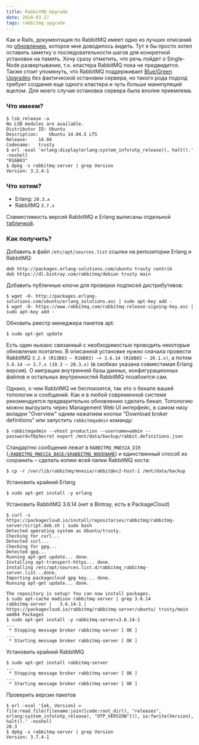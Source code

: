 ```yaml
---
title: RabbitMQ Upgrade
date: 2018-03-27
tags: rabbitmq upgrade
---
```


Как и Rails, документация по RabbitMQ имеет одно из лучших описаний по [обновлению](https://www.rabbitmq.com/upgrade.html), которое мне доводилось видеть. Тут я бы просто хотел оставить заметку о последовательности шагов для конкретной установки на память. Хочу сразу отметить, что речь пойдет о Single-Node развертывании, т.к. кластера RabbitMQ пока не предвидится. Также стоит упомянуть, что RabbitMQ поддерживает [Blue/Green Upgrades](https://www.rabbitmq.com/blue-green-upgrade.html) без фактической остановки сервера, но такого рода подход требует создания еще одного кластера и чуть больше манипуляций вцелом. Для моего случая остановка сервера была вполне приемлема.

### Что имеем?

    $ lsb_release -a
    No LSB modules are available.
    Distributor ID:	Ubuntu
    Description:	Ubuntu 14.04.5 LTS
    Release:	14.04
    Codename:	trusty
    $ erl -eval 'erlang:display(erlang:system_info(otp_release)), halt().' -noshell
    "R16B03"
    $ dpkg -s rabbitmq-server | grep Version
    Version: 3.2.4-1

### Что хотим?

- Erlang: `20.3.x`
- RabbitMQ `3.7.x`

Совместимость версий RabbitMQ и Erlang выписаны отдельной [табличкой](https://www.rabbitmq.com/upgrade.html#rabbitmq-version-compatibility).

### Как получить?

Добавить в файл `/etc/apt/sources.list` ссылки на репозитории Erlang и RabbitMQ:

    deb http://packages.erlang-solutions.com/ubuntu trusty contrib
    deb https://dl.bintray.com/rabbitmq/debian trusty main

Добавить публичные ключи для проверки подписей дистрибутивов:

    $ wget -O- http://packages.erlang-solutions.com/ubuntu/erlang_solutions.asc | sudo apt-key add -
    $ wget -O- https://www.rabbitmq.com/rabbitmq-release-signing-key.asc | sudo apt-key add -

Обновить реестр менеджера пакетов apt:

    $ sudo apt-get update

Есть один ньюанс связанный с необходимостью проводить некоторые обновления поэтапно. В описанной установке нужно сначала провести RabbitMQ `3.2.4 (R13B03 – R16B03) –> 3.6.14 (R16B03 – 20.1.x)`, а потом `3.6.14 –> 3.7.x (19.3 – 20.3.x)` (в скобках указана совместимая Erlang версия). О миграции внутренней базы данных, конфигурационных файлов и остальных внутренностей RabbitMQ позабоится сам.

Однако, о чем RabbitMQ не беспокоится, так это о бекапе вашей топологии и сообщений. Как и в любой современной системе рекомендуется предварительно обновлению сделать бекап. Топологию можно выгрузить через Management Web UI интерфейс, в самом низу вкладки "Overview" одним нажатием кнопки "Download broker definitions" или запустить `rabbitmqadmin` команду:

    $ rabbitmqadmin --vhost production --username=admin --password=T0p5ecret export /mnt/data/backup/rabbit.definitions.json

Стандартно сообщения лежат в `RABBITMQ_MNESIA_DIR` ([`;RABBITMQ_MNESIA_BASE/$RABBITMQ_NODENAME`](https://www.rabbitmq.com/relocate.html#unix)) и единственный способ их сохранить – сделать копию всей папки RabbitMQ хоста:

    $ cp -r /var/lib/rabbitmq/mnesia/rabbit@ec2-host-1 /mnt/data/backup

Установить крайний Erlang

    $ sudo apt-get install -y erlang

Установить RabbitMQ 3.6.14 (нет в Bintray, есть в PackageCloud)

    $ curl -s https://packagecloud.io/install/repositories/rabbitmq/rabbitmq-server/script.deb.sh | sudo bash
    Detected operating system as Ubuntu/trusty.
    Checking for curl...
    Detected curl...
    Checking for gpg...
    Detected gpg...
    Running apt-get update... done.
    Installing apt-transport-https... done.
    Installing /etc/apt/sources.list.d/rabbitmq_rabbitmq-server.list...done.
    Importing packagecloud gpg key... done.
    Running apt-get update... done.

    The repository is setup! You can now install packages.
    $ sudo apt-cache madison rabbitmq-server | grep 3.6.14
    rabbitmq-server |   3.6.14-1 | https://packagecloud.io/rabbitmq/rabbitmq-server/ubuntu/ trusty/main amd64 Packages
    $ sudo apt-get install -y rabbitmq-server=3.6.14-1
    ...
     * Stopping message broker rabbitmq-server [ OK ]
    ...
     * Starting message broker rabbitmq-server [ OK ]

Установить крайний RabbitMQ

    $ sudo apt-get install rabbitmq-server
    ...
     * Stopping message broker rabbitmq-server [ OK ]
    ...
     * Starting message broker rabbitmq-server [ OK ]

Проверить версии пакетов

    $ erl -eval '{ok, Version} = file:read_file(filename:join([code:root_dir(), "releases", erlang:system_info(otp_release), "OTP_VERSION"])), io:fwrite(Version), halt().' -noshell
    20.3
    $ dpkg -s rabbitmq-server | grep Version
    Version: 3.7.4-1

